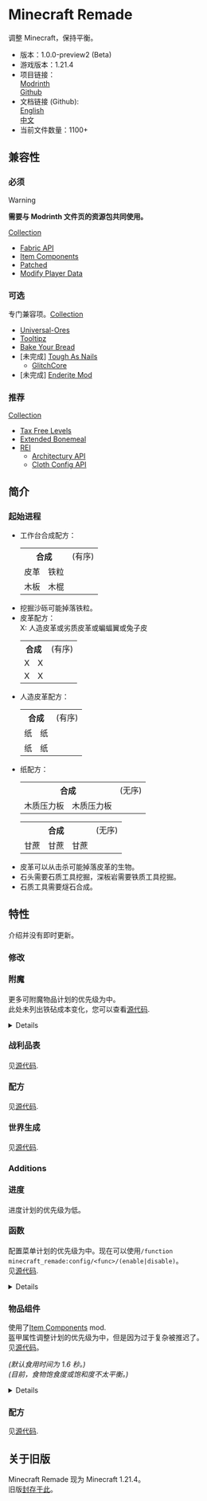 # Minecraft Remade

调整 Minecraft，保持平衡。

- 版本：1.0.0-preview2 (Beta)
- 游戏版本：1.21.4
- 项目链接：  
  [Modrinth](https://modrinth.com/datapack/minecraft_remade)  
  [Github](https://github.com/Minecrafthyr/minecraft_remade)
- 文档链接 (Github):  
  [English](https://github.com/Minecrafthyr/minecraft_remade/tree/main/Readme.md)  
  [中文](https://github.com/Minecrafthyr/minecraft_remade/tree/main/Readme/中文.md)
- 当前文件数量：1100+

## 兼容性

### 必须

> [!WARNING]  
> **需要与 Modrinth 文件页的资源包共同使用。**

[Collection](https://modrinth.com/collection/vv2GYBKe)

- [Fabric API](https://www.modrinth.com/mod/P7dR8mSH)
- [Item Components](https://www.modrinth.com/mod/wOl8aLro)
- [Patched](https://www.modrinth.com/mod/IBlGrJtC)
- [Modify Player Data](https://modrinth.com/mod/e706DYY5)

### 可选

专门兼容项。[Collection](https://modrinth.com/collection/OomzyzBT)

- [Universal-Ores](https://modrinth.com/mod/sUkBOCw1)
- [Tooltipz](https://modrinth.com/mod/6FNv53gc)
- [Bake Your Bread](https://modrinth.com/mod/6FNv53gc/4cgX9zXl)
- \[未完成\] [Tough As Nails](https://modrinth.com/mod/ge1sOdFH)
  - [GlitchCore](https://modrinth.com/mod/s3dmwKy5)
- \[未完成\] [Enderite Mod](https://modrinth.com/mod/6lvRWqbA)

### 推荐

[Collection](https://modrinth.com/collection/xnfbeiAU)

- [Tax Free Levels](https://modrinth.com/mod/jCBrrLTs)
- [Extended Bonemeal](https://modrinth.com/mod/bHkCoxMs)
- [REI](https://modrinth.com/mod/nfn13YXA)
  - [Architectury API](https://modrinth.com/mod/lhGA9TYQ)
  - [Cloth Config API](https://modrinth.com/mod/9s6osm5g)

## 简介

### 起始进程

- 工作台合成配方：
  <table>
    <tr> <th colspan=99>合成 <td>(有序)
    <tr> <td>皮革 <td>铁粒
    <tr> <td>木板 <td>木棍
  </table>
- 挖掘沙砾可能掉落铁粒。
- 皮革配方：  
  X: 人造皮革或劣质皮革或蝙蝠翼或兔子皮
  <table>
    <tr> <th colspan=99>合成 <td>(有序)
    <tr> <td>X <td>X
    <tr> <td>X <td>X
  </table>
- 人造皮革配方：
  <table>
    <tr> <th colspan=99>合成 <td>(有序)
    <tr> <td>纸 <td>纸
    <tr> <td>纸 <td>纸
  </table>
- 纸配方：
  <table>
    <tr> <th colspan=99>合成 <td>(无序)
    <tr> <td>木质压力板 <td>木质压力板
  </table>
  <table>
    <tr> <th colspan=99>合成 <td>(无序)
    <tr> <td>甘蔗 <td>甘蔗 <td>甘蔗
  </table>
- 皮革可以从击杀可能掉落皮革的生物。
- 石头需要石质工具挖掘，深板岩需要铁质工具挖掘。
- 石质工具需要燧石合成。

## 特性

介绍并没有即时更新。

### 修改

#### <span style="font-size:16px;">附魔</span>

更多可附魔物品计划的优先级为中。  
此处未列出铁砧成本变化，您可以查看[源代码](https://github.com/Minecrafthyr/minecraft_remade/tree/main/data/minecraft/enchantment).

<details>

- 所有保护支持的物品现在是所有可装备物品。
- 破甲现在支持所有武器。
- 摔落缓冲每级增加 0.5 格安全坠落距离属性。
- 火矢时间被更改，最高级别为 2，支持的物品现在是弓和弩。
- 无限不再局限于箭。
- 支持力量的物品现在是弓和弩。
- 快速装填的装填时间现在为[0.75，0.5，0.25]。
- 锋利的主要物品被移除，现在可以对所有锋利的武器附魔锋利。
- 荆棘每次伤害降低 1（而不是 2）耐久度，支持的物品现在是所有可装备物品。
- 抢夺支持剪刀。
- 耐久最高级别为 5。

</details>

#### <span style="font-size:16px;">战利品表</span>

见[源代码](https://github.com/Minecrafthyr/minecraft_remade/tree/main/data/minecraft/loot_table).

#### <span style="font-size:16px;">配方</span>

见[源代码](https://github.com/Minecrafthyr/minecraft_remade/tree/main/data/minecraft/recipe).

#### <span style="font-size:16px;">世界生成</span>

见[源代码](https://github.com/Minecrafthyr/minecraft_remade/tree/main/data/minecraft/worldgen).

### Additions

#### <span style="font-size:16px;">进度</span>

进度计划的优先级为低。

#### <span style="font-size:16px;">函数</span>

配置菜单计划的优先级为中。现在可以使用`/function minecraft_remade:config/<func>/(enable|disable)`。  
见[源代码](https://github.com/Minecrafthyr/minecraft_remade/tree/main/data/minecraft_remade/function).

<details>

- 攻击 CD：一些伤害类型（玩家攻击、生物攻击等）现在可以绕过冷却时间，所以这里有一个针对玩家和史莱姆的额外攻击 CD。
- 火箭：落地时，点燃的箭会在方块上点火。
- 雪球融化：10 刻（0.5 秒）后燃烧的雪球被清除。
- 土径加速：土径上的生物+10%移动速度。
- 光灵箭发光：光灵箭实体现在始终发光。
- 鞘翅缓降：装备鞘翅给予你缓降效果。
- 切石机伤害：切石机伤害生物。
- 再生：修改了玩家自然生命恢复。生命恢复时间随难度倍增（秒）
  <table>
    <tr> <th>饱食度 <th>18 <th>12 <th>6
    <tr> <th>和平   <td>1  <td>2  <td>3
    <tr> <th>简单   <td>2  <td>4  <td>6
    <tr> <th>普通   <td>4  <td>6  <td>12
    <tr> <th>困难   <td>8  <td>16 <td>24
  </table>
- 快速攀爬：在可攀爬方块上按跳跃键（默认：空格）和前后左右（默认：WASD）移动更快。
- 食物消耗：食物消耗值不断增加。跳跃消耗更多。
- 安全摔落距离：玩家安全摔落距离属性是 4 而非 3，潜行再次增加 1 安全摔落距离。
- 触发器：  
  `/trigger minecraft_remade.back_to_death_location`返回死亡位置。（默认禁用）  
  `/trigger minecraft_remade.get_death_location`获取死亡位置。（默认禁用）  
  `/trigger minecraft_remade.config`在聊天栏展示配置界面。（计划中）  
  `/trigger minecraft_remade.hat`移动 1 个主手物品到头上。  
  `/trigger minecraft_remade.hat.make`将主手物品设置为可佩戴到头上。`/trigger minecraft_remade.hat.unmake`解除功能。  
  `/trigger minecraft_remade.random_teleport`或`/trigger minecraft_remade.rtp`以`(0,0)`点为圆心，半径 10000 方块的随机传送。（默认禁用）  
  `/trigger minecraft_remade.sit`不踩在空气上时坐下。（默认禁用）  
  `/trigger minecraft_remade.surface`传送至当前位置的世界最高点。（默认禁用）  
  `/trigger minecraft_remade.suicide`自杀。（默认禁用）

</details>

### <span style="font-size:16px;">物品组件</span>

使用了[Item Components](https://www.modrinth.com/mod/item-components) mod.  
盔甲属性调整计划的优先级为中，但是因为过于复杂被推迟了。  
见[源代码](https://github.com/Minecrafthyr/minecraft_remade/tree/main/data/minecraft_remade/item_conponents)。

_(默认食用时间为 1.6 秒。)_  
_(目前，食物饱食度或饱和度不太平衡。)_

<details>

- 更多物品有 64 最大堆叠数量。
- 末影珍珠有 0.5 秒攻击冷却。
- 物品“重锤，沉重核心，烈焰棒，烈焰粉，末地烛，黑曜石，哭泣的黑曜石，末影箱，重生锚，基岩，强化深板岩，末地传送门框架，刷怪笼，试炼刷怪笼，宝库，所有命令方块”免疫火焰。
- 食用发光浆果给你发光效果。
- 西瓜片使用返还西瓜种子。
- 牛奶有 1 饱食度，2 饱和度。
- 纸可以使用，需要 3.2 秒，有 10 秒冷却时间，恢复 5 点生命值（瞬间恢复效果）。
- 腐肉有 2 饱食度，2 饱和度，30 秒饥饿效果，20%概率有 5 秒 剧毒效果。
- 小麦种子和南瓜种子可以食用，有 0.5 饱和度。
- 糖可食用，总是可以食用，有 1 饱食度，0.4 饱和度。
- 下界合金系列物品为少见稀有度。
- 重锤无法破坏，  
  <span style="color:green;">10 攻击伤害  
  0.6 攻击速度</span>
- 工具最大损伤值：木 = 16，石 = 64，铁 = 384，金 = 32，钻石 = 1536，下界合金 = 2048。
- 棕色、红色蘑菇可食用，需要 0.8 秒，有 1 饱食度，1.2 饱和度。红色蘑菇附加 2 级剧毒状态效果 10 秒。

</details>

### <span style="font-size:16px;">配方</span>

见[源代码](https://github.com/Minecrafthyr/minecraft_remade/tree/main/data/minecraft_remade/recipe).

## 关于旧版

Minecraft Remade 现为 Minecraft 1.21.4。  
旧版[封存于此](https://github.com/Minecrafthyr/mcre)。
